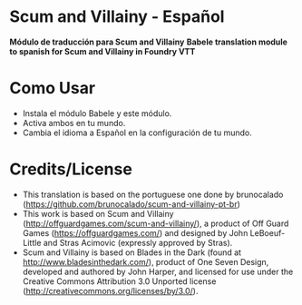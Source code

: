 # Scum and Villainy - Español
<b>Módulo de traducción para Scum and Villainy</b>
<b>Babele translation module to spanish for Scum and Villainy in Foundry VTT</b>

# Como Usar
 
- Instala el módulo Babele y este módulo.
- Activa ambos en tu mundo.
- Cambia el idioma a Español en la configuración de tu mundo.

# Credits/License 

- This translation is based on the portuguese one done by brunocalado (https://github.com/brunocalado/scum-and-villainy-pt-br)
- This work is based on Scum and Villainy (http://offguardgames.com/scum-and-villainy/), a product of Off Guard Games (https://offguardgames.com/) and designed by John LeBoeuf-Little and Stras Acimovic (expressly approved by Stras).
- Scum and Villainy is based on Blades in the Dark (found at http://www.bladesinthedark.com/), product of One Seven Design, developed and authored by John Harper, and licensed for use under the Creative Commons Attribution 3.0 Unported license (http://creativecommons.org/licenses/by/3.0/).
